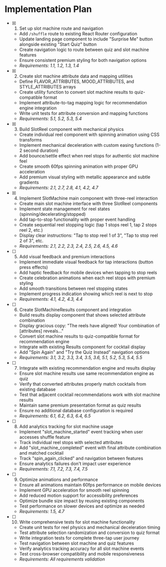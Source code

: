 # Implementation Plan

- [x] 1. Set up slot machine route and navigation
  - Add `/shuffle` route to existing React Router configuration
  - Update landing page component to include "Surprise Me" button alongside existing "Start Quiz" button
  - Create navigation logic to route between quiz and slot machine features
  - Ensure consistent premium styling for both navigation options
  - _Requirements: 1.1, 1.2, 1.3, 1.4_

- [x] 2. Create slot machine attribute data and mapping utilities
  - Define FLAVOR_ATTRIBUTES, MOOD_ATTRIBUTES, and STYLE_ATTRIBUTES arrays
  - Create utility function to convert slot machine results to quiz-compatible format
  - Implement attribute-to-tag mapping logic for recommendation engine integration
  - Write unit tests for attribute conversion and mapping functions
  - _Requirements: 5.1, 5.2, 5.3, 5.4_

- [x] 3. Build SlotReel component with mechanical physics
  - Create individual reel component with spinning animation using CSS transforms
  - Implement mechanical deceleration with custom easing functions (1-2 second duration)
  - Add bounce/settle effect when reel stops for authentic slot machine feel
  - Create smooth 60fps spinning animation with proper GPU acceleration
  - Add premium visual styling with metallic appearance and subtle gradients
  - _Requirements: 2.1, 2.7, 2.8, 4.1, 4.2, 4.7_

- [x] 4. Implement SlotMachine main component with three-reel interaction
  - Create main slot machine interface with three SlotReel components
  - Implement state management for reel states (spinning/decelerating/stopped)
  - Add tap-to-stop functionality with proper event handling
  - Create sequential reel stopping logic (tap 1 stops reel 1, tap 2 stops reel 2, etc.)
  - Display clear instructions: "Tap to stop reel 1 of 3", "Tap to stop reel 2 of 3", etc.
  - _Requirements: 2.1, 2.2, 2.3, 2.4, 2.5, 2.6, 4.5, 4.6_

- [ ] 5. Add visual feedback and premium interactions
  - Implement immediate visual feedback for tap interactions (button press effects)
  - Add haptic feedback for mobile devices when tapping to stop reels
  - Create celebration animations when each reel stops with premium styling
  - Add smooth transitions between reel stopping states
  - Implement progress indication showing which reel is next to stop
  - _Requirements: 4.1, 4.2, 4.3, 4.4_

- [ ] 6. Create SlotMachineResults component and integration
  - Build results display component that shows selected attribute combination
  - Display gracious copy: "The reels have aligned! Your combination of [attributes] reveals..."
  - Convert slot machine results to quiz-compatible format for recommendation engine
  - Integrate with existing Results component for cocktail display
  - Add "Spin Again" and "Try the Quiz Instead" navigation options
  - _Requirements: 3.1, 3.2, 3.3, 3.4, 3.5, 3.6, 5.1, 5.2, 5.3, 5.4, 5.5_

- [ ] 7. Integrate with existing recommendation engine and results display
  - Ensure slot machine results use same recommendation engine as quiz
  - Verify that converted attributes properly match cocktails from existing database
  - Test that adjacent cocktail recommendations work with slot machine results
  - Maintain same premium presentation format as quiz results
  - Ensure no additional database configuration is required
  - _Requirements: 6.1, 6.2, 6.3, 6.4, 6.5_

- [ ] 8. Add analytics tracking for slot machine usage
  - Implement "slot_machine_started" event tracking when user accesses shuffle feature
  - Track individual reel stops with selected attributes
  - Add "slot_machine_completed" event with final attribute combination and matched cocktail
  - Track "spin_again_clicked" and navigation between features
  - Ensure analytics failures don't impact user experience
  - _Requirements: 7.1, 7.2, 7.3, 7.4, 7.5_

- [ ] 9. Optimize animations and performance
  - Ensure all animations maintain 60fps performance on mobile devices
  - Implement GPU acceleration for smooth reel spinning
  - Add reduced motion support for accessibility preferences
  - Optimize bundle size impact by reusing existing components
  - Test performance on slower devices and optimize as needed
  - _Requirements: 1.5, 4.7_

- [ ] 10. Write comprehensive tests for slot machine functionality
  - Create unit tests for reel physics and mechanical deceleration timing
  - Test attribute selection randomization and conversion to quiz format
  - Write integration tests for complete three-tap user journey
  - Test navigation between slot machine and quiz features
  - Verify analytics tracking accuracy for all slot machine events
  - Test cross-browser compatibility and mobile responsiveness
  - _Requirements: All requirements validation_